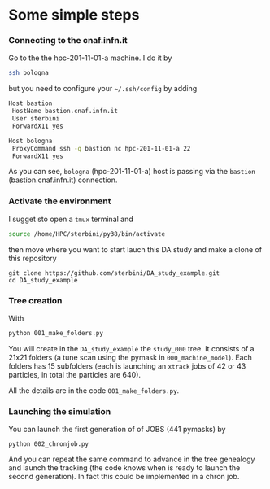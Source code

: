 # Some simple steps


### Connecting to the cnaf.infn.it
Go to the the hpc-201-11-01-a machine.
I do it by 
```bash
ssh bologna
```

but you need to configure your `~/.ssh/config` by adding
```bash
Host bastion
 HostName bastion.cnaf.infn.it
 User sterbini
 ForwardX11 yes

Host bologna
 ProxyCommand ssh -q bastion nc hpc-201-11-01-a 22
 ForwardX11 yes
```

As you can see, `bologna` (hpc-201-11-01-a) host is passing via the `bastion` (bastion.cnaf.infn.it) connection.

### Activate the environment
I sugget sto open a `tmux` terminal and 

```bash
source /home/HPC/sterbini/py38/bin/activate
```
then move where you want to start lauch this DA study and make a clone of this repository

```
git clone https://github.com/sterbini/DA_study_example.git
cd DA_study_example
```

### Tree creation
With
```bash
python 001_make_folders.py
```

You will create in the `DA_study_example` the `study_000` tree.
It consists of a 21x21 folders (a tune scan using the pymask in `000_machine_model`).
Each folders has 15 subfolders (each is launching an `xtrack` jobs of 42 or 43 particles, in total the particles are 640).

All the details are in the code `001_make_folders.py`.

### Launching the simulation
You can launch the first generation of of JOBS (441 pymasks) by 
```
python 002_chronjob.py
```
And you can repeat the same command to advance in the tree genealogy and launch the tracking (the code knows when is ready to launch the second generation).
In fact this could be implemented in a chron job.












